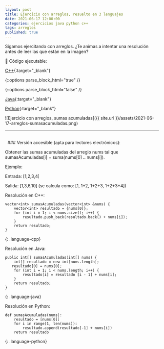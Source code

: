 ```yaml
---
layout: post
title: Ejercicio con arreglos, resuelto en 3 lenguajes
date: 2021-06-17 12:00:00
categories: ejercicios java python c++
tags: arreglos
published: true
---
```


Sigamos ejercitando con arreglos. ¿Te animas a intentar una resolución antes de leer las que están en la imagen?

🔸 Código ejecutable:

[C++](https://jdoodle.com/a/3pwV){:target="_blank"}

{::options parse_block_html="true" /}
<script src="https://jdoodle.com/embed/v0/3pwV" type="text/javascript"></script>
{::options parse_block_html="false" /}

[Java](https://jdoodle.com/a/3pwZ){:target="_blank"}

<div markdown="1"><script src="https://www.jdoodle.com/embed/v0/3pwZ" type="text/javascript"></script></div>

[Python](https://jdoodle.com/a/3px1){:target="_blank"}

<div markdown="1"><script src="https://www.jdoodle.com/embed/v0/3px1" type="text/javascript"></script></div>


![Ejercicio con arreglos, sumas acumuladas]({{ site.url }}/assets/2021-06-17-arreglos-sumasacumuladas.png)
<hr />
<br />&nbsp;
### Versión accesible (apta para lectores electrónicos):

Obtener las sumas acumuladas del arreglo nums tal que sumasAcumuladas[i] = suma(nums[0] .. nums[i]).

Ejemplo:

Entrada: [1,2,3,4]

Salida: [1,3,6,10] (se calcula como: [1, 1+2, 1+2+3, 1+2+3+4])

Resolución en C++:
~~~
vector<int> sumasAcumuladas(vector<int> &nums) {
    vector<int> resultado = {nums[0]};
    for (int i = 1; i < nums.size(); i++) {
        resultado.push_back(resultado.back() + nums[i]);
    }
    return resultado;
}
~~~
{: .language-cpp}

Resolución en Java:

~~~
public int[] sumasAcumuladas(int[] nums) {
    int[] resultado = new int[nums.length];
   resultado[0] = nums[0];
    for (int i = 1; i < nums.length; i++) {
        resultado[i] = resultado [i - 1] + nums[i];
    }
    return resultado;
}
~~~
{: .language-java}

Resolución en Python:

~~~
def sumasAcumuladas(nums):
    resultado = [nums[0]]
    for i in range(1, len(nums)):
        resultado.append(resultado[-1] + nums[i])
    return resultado
~~~
{: .language-python}
